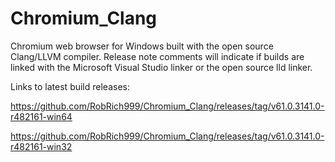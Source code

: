 # Chromium_Clang

Chromium web browser for Windows built with the open source Clang/LLVM compiler. Release note comments will indicate if builds are linked with the Microsoft Visual Studio linker or the open source lld linker.

Links to latest build releases:

https://github.com/RobRich999/Chromium_Clang/releases/tag/v61.0.3141.0-r482161-win64

https://github.com/RobRich999/Chromium_Clang/releases/tag/v61.0.3141.0-r482161-win32

